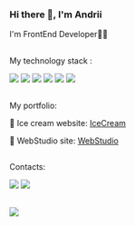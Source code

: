 ### Hi there 👋, I'm Andrii
I'm FrontEnd Developer👨‍💻


##
My technology stack :   

<img src="https://img.shields.io/badge/HTML5-30302e?style=for-the-badge&logo=HTML5&logoColor=99e5d5d"/> <img src="https://img.shields.io/badge/CSS3-30302e?style=for-the-badge&logo=CSS3&logoColor=4371bf"/> <img src="https://img.shields.io/badge/Sass-30302e?style=for-the-badge&logo=Sass&logoColor=ec73f0"/> <img src="https://img.shields.io/badge/JavaScript-30302e?style=for-the-badge&logo=JavaScript&logoColor=yellow"/> <img src="https://img.shields.io/badge/GitHub-30302e?style=for-the-badge&logo=GitHub&logoColor=white"/> <img src="https://img.shields.io/badge/Photoshop-30302e?style=for-the-badge&logo=Adobe Photoshop&logoColor=00BFFF"/> 
##
My portfolio:

🍧 Ice cream website: 
<a href="https://chaikandrew.github.io/ice/" terget="_blank" rel="noopener noreferrer" aria-label="IceCream">IceCream</a>

📸 WebStudio site:
<a href="https://chaikandrew.github.io/goit-markup-hw-08/" terget="_blank" rel="noopener noreferrer" aria-label="WebStudio">WebStudio</a>
##
Contacts: 

<a href="https://www.instagram.com/chaika_andrey/" terget="_blank" rel="noopener noreferrer" aria-label="Instaram"><img src="https://img.shields.io/badge/Instagram-30302e?style=for-the-badge&logo=Instagram&logoColor=f5d467"/></a> <a href="https://github.com/ChaikAndrew?tab=repositories" terget="_blank" rel="noopener noreferrer" aria-label="Instaram"><img src="https://img.shields.io/badge/GitHub-30302e?style=for-the-badge&logo=GitHub&logoColor=white"/></a>
##
![](https://komarev.com/ghpvc/?username=ChaikAndrew&color=blue&style=plastic)
